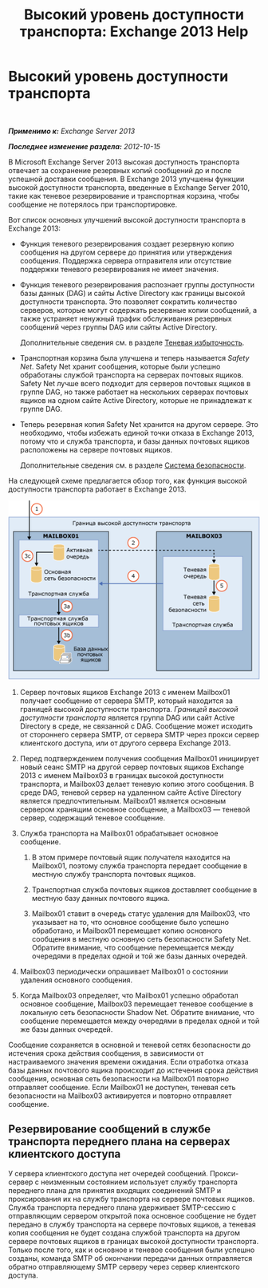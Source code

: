 ﻿---
title: 'Высокий уровень доступности транспорта: Exchange 2013 Help'
TOCTitle: Высокий уровень доступности транспорта
ms:assetid: e9ec6d05-f441-4cca-8592-8f7469948299
ms:mtpsurl: https://technet.microsoft.com/ru-ru/library/JJ657506(v=EXCHG.150)
ms:contentKeyID: 50489362
ms.date: 04/30/2018
mtps_version: v=EXCHG.150
ms.translationtype: HT
---

# Высокий уровень доступности транспорта

 

_**Применимо к:** Exchange Server 2013_

_**Последнее изменение раздела:** 2012-10-15_

В Microsoft Exchange Server 2013 высокая доступность транспорта отвечает за сохранение резервных копий сообщений до и после успешной доставки сообщения. В Exchange 2013 улучшены функции высокой доступности транспорта, введенные в Exchange Server 2010, такие как теневое резервирование и транспортная корзина, чтобы сообщение не потерялось при транспортировке.

Вот список основных улучшений высокой доступности транспорта в Exchange 2013:

  - Функция теневого резервирования создает резервную копию сообщения на другом сервере до принятия или утверждения сообщения. Поддержка сервера отправителя или отсутствие поддержки теневого резервирования не имеет значения.

  - Функция теневого резервирования распознает группы доступности базы данных (DAG) и сайты Active Directory как границы высокой доступности транспорта. Это позволяет сократить количество серверов, которые могут содержать резервные копии сообщений, а также устраняет ненужный трафик обслуживания резервных сообщений через группы DAG или сайты Active Directory.
    
    Дополнительные сведения см. в разделе [Теневая избыточность](shadow-redundancy-exchange-2013-help.md).

  - Транспортная корзина была улучшена и теперь называется *Safety Net*. Safety Net хранит сообщения, которые были успешно обработаны службой транспорта на серверах почтовых ящиков. Safety Net лучше всего подходит для серверов почтовых ящиков в группе DAG, но также работает на нескольких серверах почтовых ящиков на одном сайте Active Directory, которые не принадлежат к группе DAG.

  - Теперь резервная копия Safety Net хранится на другом сервере. Это необходимо, чтобы избежать единой точки отказа в Exchange 2013, потому что и служба транспорта, и базы данных почтовых ящиков расположены на сервере почтовых ящиков.
    
    Дополнительные сведения см. в разделе [Система безопасности](safety-net-exchange-2013-help.md).

На следующей схеме предлагается обзор того, как функция высокой доступности транспорта работает в Exchange 2013.

![Обзор высокой доступности транспорта](images/JJ657506.88f2284d-8afe-4c8f-94a6-cd4c097a55d8(EXCHG.150).gif "Обзор высокой доступности транспорта")

1.  Сервер почтовых ящиков Exchange 2013 с именем Mailbox01 получает сообщение от сервера SMTP, который находится за границей высокой доступности транспорта. *Границей высокой доступности транспорта* является группа DAG или сайт Active Directory в среде, не связанной с DAG. Сообщение может исходить от стороннего сервера SMTP, от сервера SMTP через прокси сервер клиентского доступа, или от другого сервера Exchange 2013.

2.  Перед подтверждением получения сообщения Mailbox01 инициирует новый сеанс SMTP на другой сервер почтовых ящиков Exchange 2013 с именем Mailbox03 в границах высокой доступности транспорта, и Mailbox03 делает теневую копию этого сообщения. В среде DAG, теневой сервер на удаленном сайте Active Directory является предпочтительным. Mailbox01 является основным сервером хранящим основное сообщение, а Mailbox03 — теневой сервер, содержащий теневое сообщение.

3.  Служба транспорта на Mailbox01 обрабатывает основное сообщение.
    
    1.  В этом примере почтовый ящик получателя находится на Mailbox01, поэтому служба транспорта передает сообщение в местную службу транспорта почтовых ящиков.
    
    2.  Транспортная служба почтовых ящиков доставляет сообщение в местную базу данных почтового ящика.
    
    3.  Mailbox01 ставит в очередь статус удаления для Mailbox03, что указывает на то, что основное сообщение было успешно обработано, и Mailbox01 перемещает копию основного сообщения в местную основную сеть безопасности Safety Net. Обратите внимание, что сообщение перемещается между очередями в пределах одной и той же базы данных очередей.

4.  Mailbox03 периодически опрашивает Mailbox01 о состоянии удаления основного сообщения.

5.  Когда Mailbox03 определяет, что Mailbox01 успешно обработал основное сообщение, Mailbox03 перемещает теневое сообщение в локальную сеть безопасности Shadow Net. Обратите внимание, что сообщение перемещается между очередями в пределах одной и той же базы данных очередей.

Сообщение сохраняется в основной и теневой сетях безопасности до истечения срока действия сообщения, в зависимости от настраиваемого значения времени ожидания. Если отработка отказа базы данных почтового ящика происходит до истечения срока действия сообщения, основная сеть безопасности на Mailbox01 повторно отправляет сообщение. Если Mailbox01 не доступен, теневая сеть безопасности на Mailbox03 активируется и повторно отправляет сообщение.

## Резервирование сообщений в службе транспорта переднего плана на серверах клиентского доступа

У сервера клиентского доступа нет очередей сообщений. Прокси-сервер с неизменным состоянием использует службу транспорта переднего плана для принятия входящих соединений SMTP и проксирования их на службу транспорта на сервере почтовых ящиков. Служба транспорта переднего плана удерживает SMTP-сессию с отправляющим сервером открытой пока основное сообщение не будет передано в службу транспорта на сервере почтовых ящиков, а теневая копия сообщения не будет создана службой транспорта на другом сервере почтовых ящиков в границах высокой доступности транспорта. Только после того, как и основное и теневое сообщения были успешно созданы, команда SMTP об окончании передачи данных отправляется обратно отправляющему SMTP серверу через сервер клиентского доступа.

